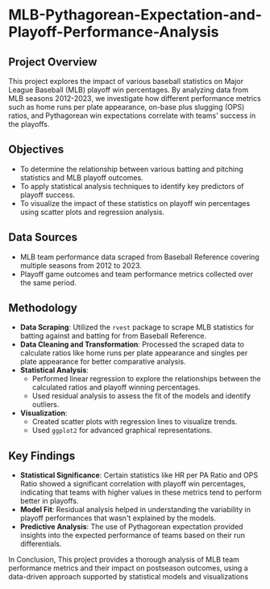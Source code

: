 # MLB-Pythagorean-Expectation-and-Playoff-Performance-Analysis

## Project Overview
This project explores the impact of various baseball statistics on Major League Baseball (MLB) playoff win percentages. By analyzing data from MLB seasons 2012-2023, we investigate how different performance metrics such as home runs per plate appearance, on-base plus slugging (OPS) ratios, and Pythagorean win expectations correlate with teams' success in the playoffs.

## Objectives
- To determine the relationship between various batting and pitching statistics and MLB playoff outcomes.
- To apply statistical analysis techniques to identify key predictors of playoff success.
- To visualize the impact of these statistics on playoff win percentages using scatter plots and regression analysis.

## Data Sources
- MLB team performance data scraped from Baseball Reference covering multiple seasons from 2012 to 2023.
- Playoff game outcomes and team performance metrics collected over the same period.

## Methodology
- **Data Scraping**: Utilized the `rvest` package to scrape MLB statistics for batting against and batting for from Baseball Reference.
- **Data Cleaning and Transformation**: Processed the scraped data to calculate ratios like home runs per plate appearance and singles per plate appearance for better comparative analysis.
- **Statistical Analysis**:
  - Performed linear regression to explore the relationships between the calculated ratios and playoff winning percentages.
  - Used residual analysis to assess the fit of the models and identify outliers.
- **Visualization**:
  - Created scatter plots with regression lines to visualize trends.
  - Used `ggplot2` for advanced graphical representations.

## Key Findings
- **Statistical Significance**: Certain statistics like HR per PA Ratio and OPS Ratio showed a significant correlation with playoff win percentages, indicating that teams with higher values in these metrics tend to perform better in playoffs.
- **Model Fit**: Residual analysis helped in understanding the variability in playoff performances that wasn't explained by the models.
- **Predictive Analysis**: The use of Pythagorean expectation provided insights into the expected performance of teams based on their run differentials.

In Conclusion, This project provides a thorough analysis of MLB team performance metrics and their impact on postseason outcomes, using a data-driven approach supported by statistical models and visualizations
